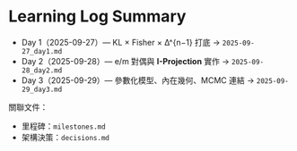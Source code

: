 # Learning Log Summary

- Day 1（2025-09-27）— KL × Fisher × Δ^{n−1} 打底 → `2025-09-27_day1.md`
- Day 2（2025-09-28）— e/m 對偶與 **I-Projection** 實作 → `2025-09-28_day2.md`
- Day 3（2025-09-29）— 參數化模型、內在幾何、MCMC 連結 → `2025-09-29_day3.md`

關聯文件：
- 里程碑：`milestones.md`
- 架構決策：`decisions.md`
